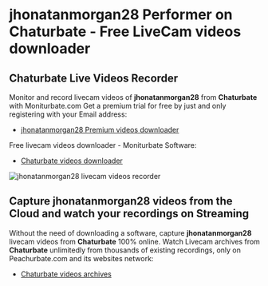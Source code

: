 # jhonatanmorgan28 Performer on Chaturbate - Free LiveCam videos downloader

## Chaturbate Live Videos Recorder

Monitor and record livecam videos of **jhonatanmorgan28** from **Chaturbate** with Moniturbate.com
Get a premium trial for free by just and only registering with your Email address:
* [jhonatanmorgan28 Premium videos downloader](https://moniturbate.com/request-demo-licence-key.html)

Free livecam videos downloader - Moniturbate Software:
* [Chaturbate videos downloader](https://moniturbate.com/moniturbate-download-software.html)

![jhonatanmorgan28 livecam videos recorder](https://peachurnet.com/templates/moniturbate-software.png)


## Capture jhonatanmorgan28 videos from the Cloud and watch your recordings on Streaming

Without the need of downloading a software, capture **jhonatanmorgan28** livecam videos from **Chaturbate** 100% online.
Watch Livecam archives from **Chaturbate** unlimitedly from thousands of existing recordings, only on Peachurbate.com and its websites network:
* [Chaturbate videos archives](https://peachurnet.com/)